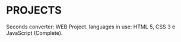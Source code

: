 # PROJECTS

Seconds converter: WEB Project. languages in use: HTML 5, CSS 3 e JavaScript (Complete).

